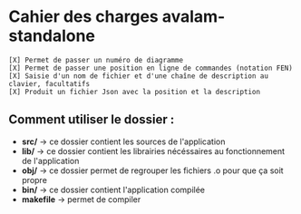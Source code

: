 # Cahier des charges avalam-standalone

	[X] Permet de passer un numéro de diagramme
	[X] Permet de passer une position en ligne de commandes (notation FEN)
	[X] Saisie d'un nom de fichier et d'une chaîne de description au clavier, facultatifs
	[X] Produit un fichier Json avec la position et la description
 
## Comment utiliser le dossier :

* **src/** -> ce dossier contient les sources de l'application
* **lib/** -> ce dossier contient les librairies nécéssaires au fonctionnement de l'application
* **obj/** -> ce dossier permet de regrouper les fichiers .o pour que ça soit propre
* **bin/** -> ce dossier contient l'application compilée
* **makefile** -> permet de compiler

